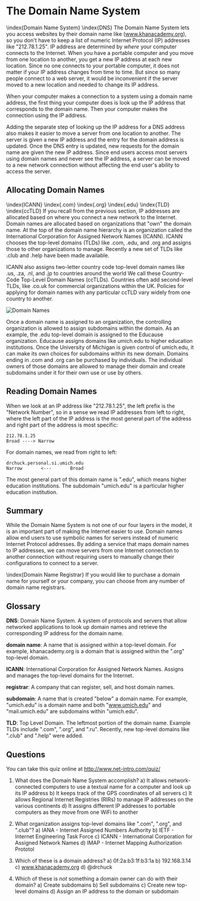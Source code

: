 The Domain Name System
======================

\index{Domain Name System}
\index{DNS}
The Domain Name System lets you access websites by their domain
name like (www.khanacademy.org), so you don't have to
keep a list of numeric Internet Protocol (IP) addresses like "212.78.1.25".
IP address are determined
by *where* your computer connects to the Internet. When you have a portable
computer and you move from one location to another, you get
a new IP address at each new location. Since no one connects to your portable
computer, it does not matter if your IP address changes from time to time. But
since so many people connect to a web server, it would be inconvenient if
the server moved to a new location and needed to change its IP address. 

When your computer makes a connection to a system using a domain name address,
the first thing your computer does is look up the IP address that corresponds
to the domain name. Then your computer makes the connection using the IP
address.

Adding the separate step of looking up the IP address for a DNS
address also makes it easier to move a server from one location to another.
The server is given a new IP address and the entry for the domain address is
updated. Once the DNS entry is updated, new requests for the domain name are
given the new IP address. Since end users access most servers using domain
names and never see the IP address, a server can be moved to a new network
connection without affecting the end user's ability to access the server.

Allocating Domain Names
-----------------------

\index{ICANN}
\index{.com}
\index{.org}
\index{.edu}
\index{TLD}
\index{ccTLD}
If you recall from the previous section, IP addresses are allocated based on
where you connect a new network to the Internet. Domain names are allocated
based on organizations that "own" the domain name. At the top of the domain
name hierarchy is an organization called the International
Corporation for Assigned Network Names (ICANN). ICANN chooses the top-level
domains (TLDs) like .com, .edu, and .org and assigns those to other organizations to
manage.  Recently a new set of TLDs like .club and .help have been made available.

ICANN also assigns two-letter country code top-level domain names like .us, .za,
.nl, and .jp to countries around the world
We call these Country-Code Top-Level Domain Names (ccTLDs).  Countries often add 
second-level TLDs, like .co.uk for commercial organizations within the UK.  Policies
for applying for domain names with any particular ccTLD vary widely from one country
to another.

![Domain Names](../sketchnote/DNS)

Once a domain name is assigned to an organization, the controlling organization
is allowed to assign subdomains within the domain. As an example, the .edu
top-level domain is assigned to the Educause organization. Educause assigns
domains like umich.edu to higher education institutions. Once the University
of Michigan is given control of umich.edu, it can make its own choices for
subdomains within its new domain. Domains ending in .com and .org can be purchased
by individuals. The individual owners of those domains are allowed to manage
their domain and create subdomains under it for their own use or use by others.



Reading Domain Names
--------------------

When we look at an IP address like "212.78.1.25", the left prefix is the
"Network Number", so in a sense we read IP addresses from left to right, where
the left part of the IP address is the most general part of the address and
right part of the address is most specific:

    212.78.1.25
    Broad ----> Narrow

For domain names, we read from right to left:

    drchuck.personal.si.umich.edu
    Narrow       <---       Broad

The most general part of this domain name is ".edu", which means higher
education institutions. The subdomain "umich.edu" is a particular higher
education institution.

Summary
-------

While the Domain Name System is not one of our four layers in the model, it is
an important part of making the Internet easier to use. Domain names allow
end users to use symbolic names for servers instead of numeric Internet
Protocol addresses. By adding a service that maps domain names to IP
addresses, we can move servers from one Internet connection to another
connection without requiring users to manually change their configurations
to connect to a server.

\index{Domain Name Registrar}
If you would like to purchase a domain name for yourself or your company, you can 
choose from any number of domain name registrars.

Glossary
--------

**DNS**: Domain Name System.  A system of protocols and servers
that allow networked applications to look up domain names
and retrieve the corresponding IP address for the domain name.

**domain name**: A name that is assigned within a top-level domain.
For example, khanacademy.org is a domain that is assigned within
the ".org" top-level domain.

**ICANN**: International Corporation for Assigned Network Names.
Assigns and manages the top-level domains for the Internet.

**registrar**: A company that can register, sell, and host
domain names.

**subdomain**: A name that is created "below" a domain name.
For example, "umich.edu" is a domain name and
both "www.umich.edu" and "mail.umich.edu"
are subdomains within "umich.edu".

**TLD**: Top Level Domain.  The leftmost portion of the domain name.
Example TLDs include ".com", ".org", and ".ru". Recently, new
top-level domains like ".club" and ".help" were added.


Questions
---------

You can take this quiz online at http://www.net-intro.com/quiz/

1. What does the Domain Name System accomplish?
a) It allows network-connected computers to use a textual name for
a computer and look up its IP address
b) It keeps track of the GPS coordinates of all servers
c) It allows Regional Internet Registries (RIRs) to manage IP addresses
on the various continents
d) It assigns different IP addresses to portable computers
as they move from one WiFi to another

2. What organization assigns top-level domains like ".com", ".org",
and ".club"?
a) IANA - Internet Assigned Numbers Authority
b) IETF - Internet Engineering Task Force
c) ICANN - International Corporation for Assigned Network Names
d) IMAP - Internet Mapping Authorization Prototol

3. Which of these is a domain address?
a) 0f:2a:b3:1f:b3:1a
b) 192.168.3.14
c) www.khanacademy.org
d) @drchuck

4. Which of these is *not* something a domain owner can do with their domain?
a) Create subdomains
b) Sell subdomains
c) Create new top-level domains
d) Assign an IP address to the domain or subdomain




